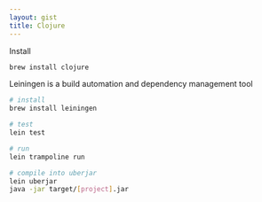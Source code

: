 ```yaml
---
layout: gist
title: Clojure
---
```


Install
```sh
brew install clojure
```

Leiningen is a build automation and dependency management tool 
```sh
# install 
brew install leiningen

# test
lein test

# run
lein trampoline run

# compile into uberjar
lein uberjar
java -jar target/[project].jar
```
